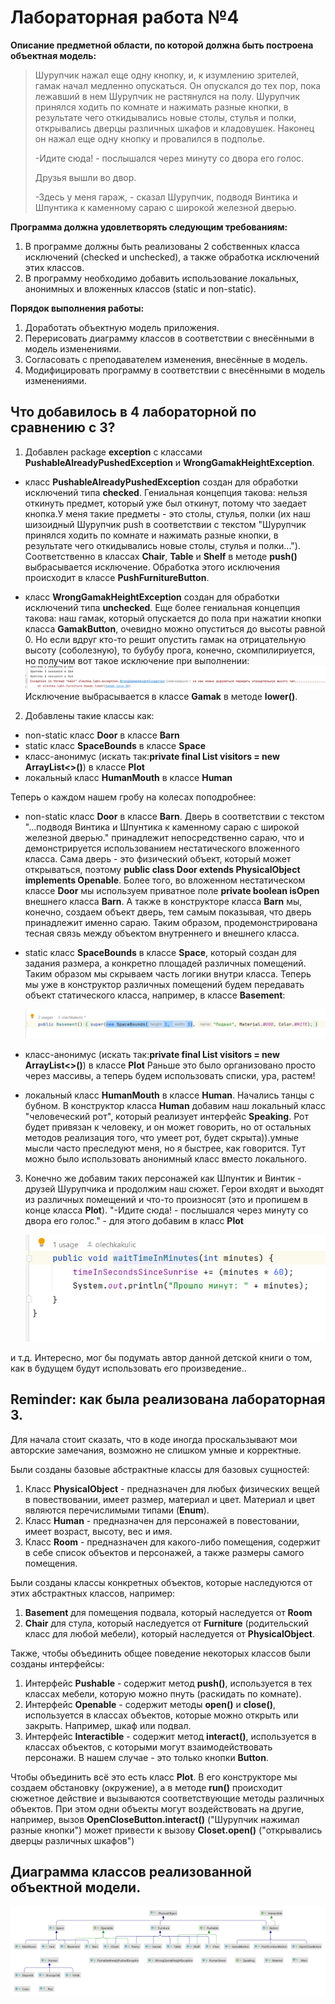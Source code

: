 # Лабораторная работа №4

**Описание предметной области, по которой должна быть построена объектная модель:**

> Шурупчик нажал еще одну кнопку, и, к изумлению зрителей, гамак начал медленно опускаться. Он опускался до тех пор,
> пока лежавший в нем Шурупчик не растянулся на полу.
> Шурупчик принялся ходить по комнате и нажимать разные кнопки, в результате чего откидывались новые столы, стулья и
> полки, открывались дверцы различных шкафов и кладовушек. Наконец он нажал еще одну кнопку и провалился в подполье.
>
> -Идите сюда! - послышался через минуту со двора его голос.
>
> Друзья вышли во двор.
>
> -Здесь у меня гараж, - сказал Шурупчик, подводя Винтика и Шпунтика к каменному сараю с широкой железной дверью.
>
**Программа должна удовлетворять следующим требованиям:**

1. В программе должны быть реализованы 2 собственных класса исключений (checked и unchecked), а также обработка
   исключений этих классов.
2. В программу необходимо добавить использование локальных, анонимных и вложенных классов (static и non-static).

**Порядок выполнения работы:**

1. Доработать объектную модель приложения.
2. Перерисовать диаграмму классов в соответствии с внесёнными в модель изменениями.
3. Согласовать с преподавателем изменения, внесённые в модель.
4. Модифицировать программу в соответствии с внесёнными в модель изменениями.

## Что добавилось в 4 лабораторной по сравнению с 3?

1. Добавлен package **exception** с классами **PushableAlreadyPushedException** и **WrongGamakHeightException**.

* класс **PushableAlreadyPushedException** создан для обработки исключений типа **checked**. Гениальная концепция
  такова:
  нельзя откинуть предмет, который уже был откинут, потому что заедает кнопка.У меня такие предметы - это столы, стулья,
  полки (их наш шизоидный Шурупчик push в соответствии с текстом "Шурупчик принялся ходить по комнате и нажимать разные
  кнопки, в результате чего откидывались новые столы, стулья и полки...").
  Соответственно в классах **Chair**, **Table** и **Shelf** в методе **push()** выбрасывается исключение. Обработка
  этого исключения происходит в классе
  **PushFurnitureButton**.


* класс **WrongGamakHeightException** создан для обработки исключений типа **unchecked**. Еще более гениальная концепция
  такова: наш гамак,
  который опускается до пола при нажатии кнопки класса **GamakButton**, очевидно можно опуститься до высоты равной 0.
  Но если вдруг кто-то решит опустить гамак на отрицательную высоту (соболезную),
  то бубубу прога, конечно, скомпилириуется,
  но получим вот такое исключение при выполнении:
  ![unchecked exception](unchecked_exception.png)
  Исключение выбрасывается в классе **Gamak** в методе **lower()**.

2. Добавлены такие классы как:

* non-static класс **Door** в классе **Barn**
* static класс **SpaceBounds** в классе **Space**
* класс-анонимус (искать так:**private final List<Human> visitors = new ArrayList<>()**) в классе **Plot**
* локальный класс **HumanMouth** в классе **Human**

Теперь о каждом нашем гробу на колесах поподробнее:

* non-static класс **Door** в классе **Barn**. Дверь в соответствии с текстом "...подводя Винтика и Шпунтика к каменному
  сараю с широкой железной дверью."
  принадлежит непосредственно сараю, что и демонстрируется использованием нестатического вложенного класса.
  Сама дверь - это физический объект, который может открываться, поэтому **public class Door extends PhysicalObject
  implements Openable**.
  Более того, во вложенном нестатическом классе **Door** мы используем приватное поле  **private boolean isOpen**
  внешнего класса **Barn**.
  А также в конструкторе класса **Barn** мы, конечно, создаем объект дверь, тем самым показывая, что дверь принадлежит
  именно сараю.
  Таким образом, продемонстрирована тесная связь между объектом внутреннего и внешнего класса.


* static класс **SpaceBounds** в классе **Space**, который создан для задания размера, а конкретно площадей различных
  помещений.
  Таким образом мы скрываем часть логики внутри класса. Теперь мы уже в конструктор различных помещений будем передавать
  объект статического класса, например, в классе **Basement**:

  ![example_static_class.png](example_static_class.png)

* класс-анонимус (искать так:**private final List<Human> visitors = new ArrayList<>()**) в классе **Plot**
  Раньше это было организовано просто через массивы, а теперь будем использовать списки, ура, растем!


* локальный класс **HumanMouth** в классе **Human**. Начались танцы с бубном. В конструктор класса **Human** добавим
  наш локальный класс "человеческий рот", который реализует интерфейс **Speaking**. Рот будет привязан к человеку, и
  он может говорить, но от остальных методов реализация того, что умеет рот, будет скрыта)).умные мысли часто преследуют
  меня, но я быстрее, как говорится.
  Тут можно было использовать анонимный класс вместо локального.

3. Конечно же добавим таких персонажей как Шпунтик и Винтик - друзей Шурупчика и продолжим наш сюжет.
   Герои входят и выходят из различных помещений и что-то произносят (это и пропишем в конце класса **Plot**).
   "-Идите сюда! - послышался через минуту со двора его голос." - для этого добавим в класс **Plot**

   ![waiting.png](waiting.png)

и т.д. Интересно, мог бы подумать автор данной детской книги о том, как в будущем будут использовать его произведение..

## Reminder: как была реализована лабораторная 3.

Для начала стоит сказать, что в коде иногда проскальзывают мои авторские замечания, возможно не слишком
умные и корректные.

Были созданы базовые абстрактные классы для базовых сущностей:

1. Класс **PhysicalObject** - предназначен для любых физических вещей в повествовании, имеет размер, материал и цвет.
   Материал и цвет являются перечислимыми типами (**Enum**).
2. Класс **Human** - предназначен для персонажей в повестовании, имеет возраст, высоту, вес и имя.
3. Класс **Room** - предназначен для какого-либо помещения, содержит в себе список объектов и персонажей, а также
   размеры самого помещения.

Были созданы классы конкретных объектов, которые наследуются от этих абстрактных классов, например:

1. **Basement** для помещения подвала, который наследуется от **Room**
2. **Chair** для стула, который наследуется от **Furniture** (родительский класс для любой мебели), который наследуется
   от **PhysicalObject**.

Также, чтобы объединить общее поведение некоторых классов были созданы интерфейсы:

1. Интерфейс **Pushable** - содержит метод **push()**, используется в тех классах мебели, которую можно пнуть (раскидать
   по комнате).
2. Интерфейс **Openable** - содержит методы **open()** и **close()**, используется в классах объектов, которые можно
   открыть или закрыть. Например, шкаф или подвал.
3. Интерфейс **Interactible** - содержит метод **interact()**, используется в классах объектов, с которыми могут
   взаимодействовать персонажи. В нашем случае - это только кнопки **Button**.

Чтобы объединить всё это есть класс **Plot**. В его конструкторе мы создаем обстановку (окружение), а в методе **run()**
происходит сюжетное действие и вызываются соответствующие методы различных объектов.
При этом одни объекты могут воздействовать на другие, например, вызов **OpenCloseButton.interact()** ("Шурупчик нажимал
разные кнопки") может привести к вызову **Closet.open()** ("открывались дверцы различных шкафов")

## Диаграмма классов реализованной объектной модели.

![uml image](uml.png)

